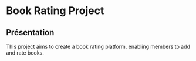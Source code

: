 # Book Rating Project

## Présentation

This project aims to create a book rating platform, enabling members to add and rate books.
